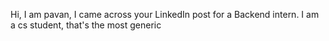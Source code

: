Hi, 
I am pavan, I came across your LinkedIn post for a Backend intern. I am a cs student, that's the most generic 